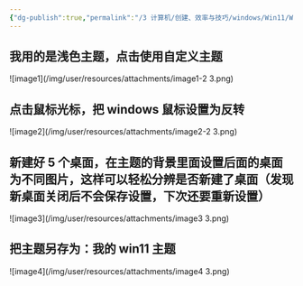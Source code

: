 ```yaml
---
{"dg-publish":true,"permalink":"/3 计算机/创建、效率与技巧/windows/Win11/WIN11主题/","title":"WIN11主题"}
---
```



## 我用的是浅色主题，点击使用自定义主题
![image1](/img/user/resources/attachments/image1-2 3.png)
## 
## 点击鼠标光标，把 windows 鼠标设置为反转
![image2](/img/user/resources/attachments/image2-2 3.png)
## 
## 新建好 5 个桌面，在主题的背景里面设置后面的桌面为不同图片，这样可以轻松分辨是否新建了桌面（发现新桌面关闭后不会保存设置，下次还要重新设置）
![image3](/img/user/resources/attachments/image3 3.png)
## 
## 把主题另存为：我的 win11 主题
![image4](/img/user/resources/attachments/image4 3.png)